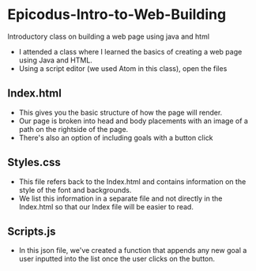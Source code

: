 # Epicodus-Intro-to-Web-Building
Introductory class on building a web page using java and html

- I attended a class where I learned the basics of creating a web page using Java and HTML.
- Using a script editor (we used Atom in this class), open the files

## Index.html
- This gives you the basic structure of how the page will render.
- Our page is broken into head and body placements with an image of a path on the rightside of the page.
- There's also an option of including goals with a button click

## Styles.css
- This file refers back to the Index.html and contains information on the style of the font and backgrounds.
- We list this information in a separate file and not directly in the Index.html so that our Index file will be easier to read.

## Scripts.js
- In this json file, we've created a function that appends any new goal a user inputted into the list once the user clicks on the button.
